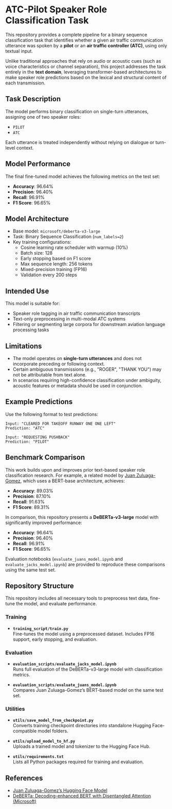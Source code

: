 # ATC-Pilot Speaker Role Classification Task

This repository provides a complete pipeline for a binary sequence classification task that identifies whether a given air traffic communication utterance was spoken by a **pilot** or an **air traffic controller (ATC)**, using only textual input.

Unlike traditional approaches that rely on audio or acoustic cues (such as voice characteristics or channel separation), this project addresses the task entirely in the **text domain**, leveraging transformer-based architectures to make speaker role predictions based on the lexical and structural content of each transmission.

## Task Description

The model performs binary classification on single-turn utterances, assigning one of two speaker roles:

- `PILOT`
- `ATC`

Each utterance is treated independently without relying on dialogue or turn-level context.

## Model Performance

The final fine-tuned model achieves the following metrics on the test set:

- **Accuracy**: 96.64%  
- **Precision**: 96.40%  
- **Recall**: 96.91%  
- **F1 Score**: 96.65%

## Model Architecture

- Base model: `microsoft/deberta-v3-large`
- Task: Binary Sequence Classification (`num_labels=2`)
- Key training configurations:
  - Cosine learning rate scheduler with warmup (10%)
  - Batch size: 128
  - Early stopping based on F1 score
  - Max sequence length: 256 tokens
  - Mixed-precision training (FP16)
  - Validation every 200 steps

## Intended Use

This model is suitable for:

- Speaker role tagging in air traffic communication transcripts
- Text-only preprocessing in multi-modal ATC systems
- Filtering or segmenting large corpora for downstream aviation language processing tasks

## Limitations

- The model operates on **single-turn utterances** and does not incorporate preceding or following context.
- Certain ambiguous transmissions (e.g., "ROGER", "THANK YOU") may not be attributable from text alone.
- In scenarios requiring high-confidence classification under ambiguity, acoustic features or metadata should be used in conjunction.

## Example Predictions

Use the following format to test predictions:

```  
Input: "CLEARED FOR TAKEOFF RUNWAY ONE ONE LEFT"  
Prediction: "ATC"

Input: "REQUESTING PUSHBACK"  
Prediction: "PILOT"  
```

## Benchmark Comparison

This work builds upon and improves prior text-based speaker role classification research. For example, a related model by [Juan Zuluaga-Gomez](https://huggingface.co/Jzuluaga/bert-base-speaker-role-atc-en-uwb-atcc), which uses a BERT-base architecture, achieves:

- **Accuracy**: 89.03%  
- **Precision**: 87.10%  
- **Recall**: 91.63%  
- **F1 Score**: 89.31%

In comparison, this repository presents a **DeBERTa-v3-large** model with significantly improved performance:

- **Accuracy**: 96.64%  
- **Precision**: 96.40%  
- **Recall**: 96.91%  
- **F1 Score**: 96.65%

Evaluation notebooks (`evaluate_juans_model.ipynb` and `evaluate_jacks_model.ipynb`) are provided to reproduce these comparisons using the same test set.

## Repository Structure

This repository includes all necessary tools to preprocess text data, fine-tune the model, and evaluate performance.

### Training

- **`training_script/train.py`**  
  Fine-tunes the model using a preprocessed dataset. Includes FP16 support, early stopping, and evaluation.

### Evaluation

- **`evaluation_scripts/evaluate_jacks_model.ipynb`**  
  Runs full evaluation of the DeBERTa-v3-large model with classification metrics.

- **`evaluation_scripts/evaluate_juans_model.ipynb`**  
  Compares Juan Zuluaga-Gomez’s BERT-based model on the same test set.

### Utilities

- **`utils/save_model_from_checkpoint.py`**  
  Converts training checkpoint directories into standalone Hugging Face-compatible model folders.

- **`utils/upload_model_to_hf.py`**  
  Uploads a trained model and tokenizer to the Hugging Face Hub.

- **`utils/requirements.txt`**  
  Lists all Python packages required for training and evaluation.

## References

- [Juan Zuluaga-Gomez’s Hugging Face Model](https://huggingface.co/Jzuluaga/bert-base-speaker-role-atc-en-uwb-atcc)
- [DeBERTa: Decoding-enhanced BERT with Disentangled Attention (Microsoft)](https://github.com/microsoft/DeBERTa)